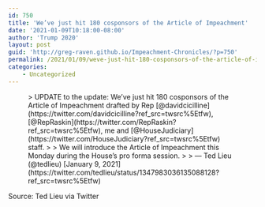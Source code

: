 ```yaml
---
id: 750
title: 'We’ve just hit 180 cosponsors of the Article of Impeachment'
date: '2021-01-09T10:18:00-08:00'
author: 'Trump 2020'
layout: post
guid: 'http://greg-raven.github.io/Impeachment-Chronicles/?p=750'
permalink: /2021/01/09/weve-just-hit-180-cosponsors-of-the-article-of-impeachment/
categories:
    - Uncategorized
---
```


<figure class="wp-block-embed is-type-rich is-provider-twitter wp-block-embed-twitter"><div class="wp-block-embed__wrapper">> UPDATE to the update: We’ve just hit 180 cosponsors of the Article of Impeachment drafted by Rep [@davidcicilline](https://twitter.com/davidcicilline?ref_src=twsrc%5Etfw), [@RepRaskin](https://twitter.com/RepRaskin?ref_src=twsrc%5Etfw), me and [@HouseJudiciary](https://twitter.com/HouseJudiciary?ref_src=twsrc%5Etfw) staff.   
>   
> We will introduce the Article of Impeachment this Monday during the House’s pro forma session. <https://t.co/qm7LmXhOgK>
> 
> — Ted Lieu (@tedlieu) [January 9, 2021](https://twitter.com/tedlieu/status/1347983036135088128?ref_src=twsrc%5Etfw)

<script async="" charset="utf-8" src="https://platform.twitter.com/widgets.js"></script></div></figure>Source: Ted Lieu via Twitter